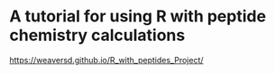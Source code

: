 # A tutorial for using R with peptide chemistry calculations

https://weaversd.github.io/R_with_peptides_Project/
